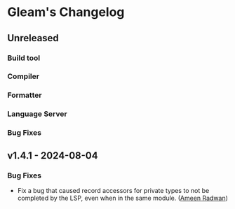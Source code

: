 # Gleam's Changelog

## Unreleased

### Build tool

### Compiler

### Formatter

### Language Server

### Bug Fixes

## v1.4.1 - 2024-08-04

### Bug Fixes

- Fix a bug that caused record accessors for private types to not be completed
  by the LSP, even when in the same module.
  ([Ameen Radwan](https://github.com/Acepie))
